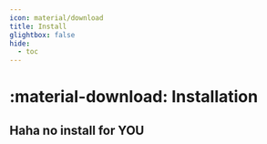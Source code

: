 ```yaml
---
icon: material/download
title: Install
glightbox: false
hide:
  - toc
---
```

# :material-download: Installation
## Haha no install for YOU
